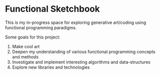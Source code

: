 # Functional Sketchbook 

This is my in-progress space for exploring generative art/coding using functional programming paradigms.

Some goals for this project:
1. Make cool art
2. Deepen my understanding of various functional programming concepts and methods
3. Investigate and implement interesting algorithms and data-structures
4. Explore new libraries and technologies
